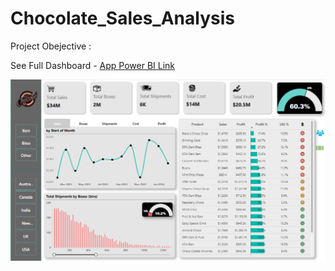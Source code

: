 # Chocolate_Sales_Analysis

Project Obejective : 

See Full Dashboard - [App Power BI Link]({https://app.powerbi.com/view?r=eyJrIjoiNjE2OTMyNzUtNmEzMC00NmRjLTlhZjEtMWQxMDBmOWQyNTczIiwidCI6ImRmODY3OWNkLWE4MGUtNDVkOC05OWFjLWM4M2VkN2ZmOTVhMCJ9})

![See Dashboard](Dashboard.png)
